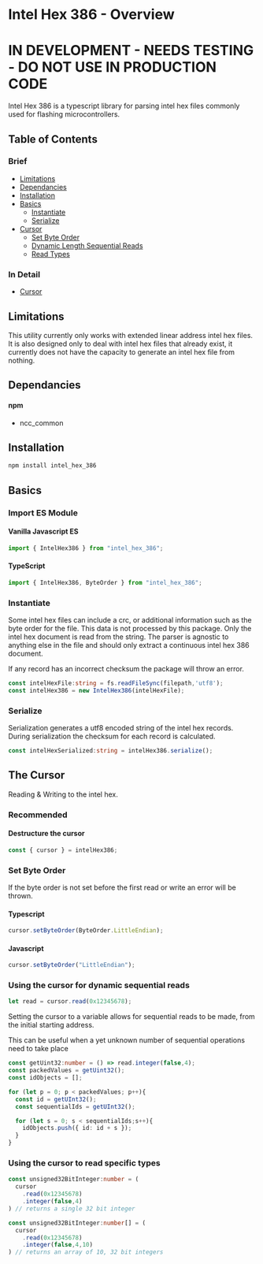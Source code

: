 # Intel Hex 386 - Overview

# IN DEVELOPMENT - NEEDS TESTING - DO NOT USE IN PRODUCTION CODE

Intel Hex 386 is a typescript library for parsing intel hex files commonly used
for flashing microcontrollers.


## Table of Contents

### Brief
- [Limitations](#limitations)
- [Dependancies](#dependancies)
- [Installation](#installation)
- [Basics](#basics)
  - [Instantiate](#instantiate)
  - [Serialize](#serialize)
- [Cursor](#the-cursor)
  - [Set Byte Order](#set-byte-order)
  - [Dynamic Length Sequential Reads](#using-the-cursor-for-dynamic-sequential-reads)
  - [Read Types](#using-the-cursor-to-read-specific-types)

### In Detail
- [Cursor](docs/Cursor.md)


## Limitations

This utility currently only works with extended linear address intel hex files.
It is also designed only to deal with intel hex files that already exist, it 
currently does not have the capacity to generate an intel hex file from nothing.


## Dependancies

#### npm
  - ncc_common

## Installation

```bash
npm install intel_hex_386
```

## Basics

### Import ES Module
#### Vanilla Javascript ES
```javascript
import { IntelHex386 } from "intel_hex_386";
```
#### TypeScript
```typescript
import { IntelHex386, ByteOrder } from "intel_hex_386";
```


### Instantiate 
Some intel hex files can include a crc, or additional information such as the byte order
for the file. This data is not processed by this package.  Only the intel hex document
is read from the string.  The parser is agnostic to anything else in the file and should
only extract a continuous intel hex 386 document.

If any record has an incorrect checksum the package will throw an error.
```typescript
const intelHexFile:string = fs.readFileSync(filepath,'utf8');
const intelHex386 = new IntelHex386(intelHexFile);
```

### Serialize
Serialization generates a utf8 encoded string of the intel hex records.  During
serialization the checksum for each record is calculated.
```typescript
const intelHexSerialized:string = intelHex386.serialize();
```

## The Cursor
Reading & Writing to the intel hex.

### Recommended
#### Destructure the cursor
```typescript
const { cursor } = intelHex386;
```

### Set Byte Order

If the byte order is not set before the first read or write an error will be thrown.

#### Typescript
```typescript
cursor.setByteOrder(ByteOrder.LittleEndian);
```
#### Javascript
```javascript
cursor.setByteOrder("LittleEndian");
```

### Using the cursor for dynamic sequential reads
```typescript
let read = cursor.read(0x12345678);
```
Setting the cursor to a variable allows for sequential reads to be made, from the initial starting address.

This can be useful when a yet unknown number of sequential operations need to take place

```typescript
const getUint32:number = () => read.integer(false,4);
const packedValues = getUint32();
const idObjects = [];

for (let p = 0; p < packedValues; p++){
  const id = getUInt32();
  const sequentialIds = getUInt32();

  for (let s = 0; s < sequentialIds;s++){
    idObjects.push({ id: id + s });
  }
}
```

### Using the cursor to read specific types
```typescript
const unsigned32BitInteger:number = (
  cursor
    .read(0x12345678)
    .integer(false,4)
) // returns a single 32 bit integer

const unsigned32BitInteger:number[] = (
  cursor
    .read(0x12345678)
    .integer(false,4,10)
) // returns an array of 10, 32 bit integers 
```

